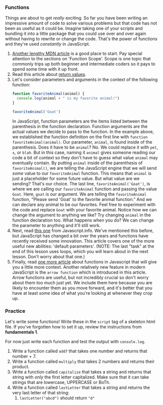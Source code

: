 ### Functions
Things are about to get _really_ exciting.  So far you have been writing an impressive amount of code to solve various problems but that code has not been as useful as it could be.  Imagine taking one of your scripts and bundling it into a little package that you could use over and over again without having to rewrite or change the code.  That's the power of functions and they're used _constantly_ in JavaScript.

1. [Another lengthy MDN article](https://developer.mozilla.org/en-US/docs/Learn/JavaScript/Building_blocks/Functions) is a good place to start.  Pay special attention to the sections on 'Function Scope'.  Scope is one topic that commonly trips up both beginner and intermediate coders so it pays to spend some time with it up front.  
2. Read this article about [return values](https://developer.mozilla.org/en-US/docs/Learn/JavaScript/Building_blocks/Return_values).
3. Let's consider parameters and arguments in the context of the following function:
   ```javascript
   function favoriteAnimal(animal) {
     console.log(animal + " is my favorite animal!")
   }

   favoriteAnimal('Goat')
   ```
   In JavaScript, function parameters are the items listed between the parenthesis in the function declaration. Function arguments are the actual values we decide to pass to the function. In the example above, we established the function definition on the first line with `function favoriteAnimal(animal)`. Our parameter, `animal`, is found inside of the parenthesis. Does it have to be `animal`? No. We could replace it with `pet`, `x`, or `blah`. But in this case, naming it `animal` gives someone reading our code a bit of context so they don't have to guess what value `animal` may eventually contain. By putting `animal` inside of the parenthesis of `favoriteAnimal()`,  we are telling the JavaScript engine that we will send *some* value to our `favoriteAnimal` function. This means that `animal` is just a placeholder for some future value. But what value are we sending? That's our choice.
The last line, `favoriteAnimal('Goat')`, is where we are calling our `favoriteAnimal` function and passing the value `Goat`. Here, `goat` is our argument. We are telling the `favoriteAnimal` function, "Please send 'Goat' to the favorite animal function." And we can declare any animal to be our favorites. Feel free to experiment with the code and replace `Goat` with your favorite animal. Notice how we can change the argument to anything we like? Try changing `animal` in the function declaration too. What happens when you do? We can change the parameter to anything and it'll still work.
4. Next, read [this one](http://javascript.info/function-basics) from Javascript.info.  We've mentioned this before, but JavaScript has changed a bit over the years and functions have recently received some innovation.  This article covers one of the more useful new abilities: 'default parameters'. \(NOTE: The last "task" at the end of this lesson uses loops, which you will learn about in the next lesson.  Don't worry about that one.\)  
5. Finally, read [one more article](http://javascript.info/function-expressions-arrows) about functions in Javascript that will give you a little more context.  Another relatively new feature in modern JavaScript is the `arrow function` which is introduced in this article.  Arrow functions are useful, but not incredibly crucial so don't worry about them too much just yet.  We include them here because you are likely to encounter them as you move forward, and it's better that you have at least _some_ idea of what you're looking at whenever they crop up.

### Practice

Let's write some functions!  Write these in the `script` tag of a skeleton html file.  If you've forgotten how to set it up, review the instructions from __fundamentals 1__.

For now just write each function and test the output with `console.log`.

1. Write a function called `add7` that takes one number and returns that number + 7.
2. Write a function called `multiply` that takes 2 numbers and returns their product.
3. Write a function called `capitalize` that takes a string and returns that string with _only_ the first letter capitalized.  Make sure that it can take strings that are lowercase, UPPERCASE or BoTh.
4. Write a function called `lastLetter` that takes a string and returns the very last letter of that string:
   1. `lastLetter("abcd")` should return `"d"`

